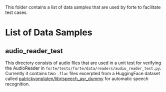 This folder contains a list of data samples that are used by forte to facilitate test cases.

# List of Data Samples
## audio_reader_test
This directory consists of audio files that are used in a unit test for verifying the AudioReader in `forte/tests/forte/data/readers/audio_reader_test.py`. Currently it contains two `.flac` files excerpted from a HuggingFace dataset called [patrickvonplaten/librispeech_asr_dummy](https://huggingface.co/datasets/patrickvonplaten/librispeech_asr_dummy) for automatic speech recognition.